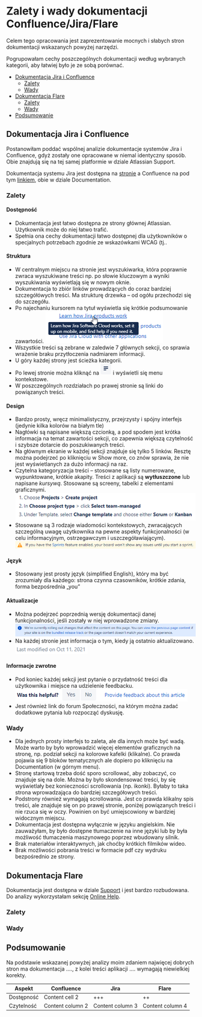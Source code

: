 <!-- Example for normal text -->

<!-- Example for title -->
# Zalety i wady dokumentacji Confluence/Jira/Flare
Celem tego opracowania jest zaprezentowanie mocnych i słabych stron dokumentacji wskazanych powyżej narzędzi.

Pogrupowałam cechy poszczególnych dokumentacji według wybranych kategorii, aby łatwiej było je ze sobą porównać.

<!-- Here comes the TOC -->  

  - [Dokumentacja Jira i Confluence](#dokumentacja-confluence)
    - [Zalety](#zalety)
    - [Wady](#wady)
  - [Dokumentacja Flare](#dokumentacja-flare)
    - [Zalety](#zalety-2)
    - [Wady](#wady-2)
  - [Podsumowanie](#podsumowanie)
 

<!-- Example of paragraph of text -->

## Dokumentacja Jira i Confluence
Postanowiłam poddać wspólnej analizie dokumentacje systemów Jira i Confluence, gdyż zostały one opracowane w niemal identyczny sposób. Obie znajdują się na tej samej platformie w dziale Atlassian Support.

Dokumentacja systemu Jira jest dostępna na [stronie](https://support.atlassian.com/jira-software-cloud/resources/) a Confluence na pod tym [linkiem](https://support.atlassian.com/confluence-cloud/), obie w dziale Documentation.

### Zalety
#### Dostępność
- Dokumentacja jest łatwo dostępna ze strony głównej Atlassian. Użytkownik może do niej łatwo trafić.
- Spełnia ona cechy dokumentacji łatwo dostępnej dla użytkowników o specjalnych potrzebach zgodnie ze wskazówkami WCAG (tj..
  
#### Struktura
- W centralnym miejscu na stronie jest wyszukiwarka, która poprawnie zwraca wyszukiwane treści np. po słowie kluczowym a wyniki wyszukiwania wyświetlają się w nowym oknie.
- Dokumentacja to zbiór linków prowadzących do coraz bardziej szczegółówych treści. Ma strukturę drzewka – od ogółu przechodzi się do szczegółu.
- Po najechaniu kursorem na tytuł wyświetla się krótkie podsumowanie zawartości.
![podsumowanie](Jira_screen7.png) 
- Wszystkie treści są zebrane w zaledwie 7 głównych sekcji, co sprawia wrażenie braku przytłoczenia nadmiarem informacji. 
- U góry każdej strony jest ścieżka kategorii.
- Po lewej stronie można kliknąć na ![trzy kreski](Jira_screen3.png) i wyświetli się menu kontekstowe. 
- W poszczególnych rozdziałach po prawej stronie są linki do powiązanych treści.

#### Design
- Bardzo prosty, wręcz minimalistyczny, przejrzysty i spójny interfejs (jedynie kilka kolorów na białym tle)
- Nagłówki są napisane większą czcionką, a pod spodem jest krótka informacja na temat zawartości sekcji, co zapewnia większą czytelność i szybsze dotarcie do poszukiwanych treści.
- Na głównym ekranie w każdej sekcji znajduje się tylko 5 linków. Resztę można podejrzeć po kliknięciu w Show more, co znów sprawia, że nie jest wyświetlanych za dużo informacji na raz.
- Czytelna kategoryzacja treści – stosowane są listy numerowane, wypunktowane, krótkie akapity. Treści z aplikacji są **wytłuszczone** lub napisane *kursywą*. Stosowane są screeny, tabelki z elementami graficznymi. 
![tłuste](Jira_screen6.png)
- Stosowane są 3 rodzaje wiadomości kontekstowych, zwracających szczególną uwagę użytkownika na pewne aspekty funkcjonalności (w celu informacyjnym, ostrzegawczym i uszczegóławiającym).
 ![komunikat](Jira_screen5.png)

#### Język
- Stosowany jest prosty język (simplified English), który ma być zrozumiały dla każdego: strona czynna czasowników, krótkie zdania, forma bezpośrednia „you”

#### Aktualizacje
- Można podejrzeć poprzednią wersję dokumentacji danej funkcjonalności, jeśli zostały w niej wprowadzone zmiany.
![komunikat](Jira_screen11.png)
- Na każdej stronie jest informacja o tym, kiedy ją ostatnio aktualizowano.
![ścieżka](Jira_screen12.png)

#### Informacje zwrotne
- Pod koniec każdej sekcji jest pytanie o przydatność treści dla użytkownika i miejsce na udzielenie feedbacku. 
![feedback](Jira_screen8.png)
- Jest również link do forum Społeczności, na którym można zadać dodatkowe pytania lub rozpocząć dyskusję.


### Wady
- Dla jednych prosty interfejs to zaleta, ale dla innych może być wadą. Może warto by było wprowadzić więcej elementów graficznych na stronę, np. podział sekcji na kolorowe kafelki (klikalne). Co prawda pojawia się 9 bloków tematycznych ale dopiero po kliknięciu na Documentation (w górnym menu).
- Stronę startową trzeba dość sporo scrollować, aby zobaczyć, co znajduje się na dole. Można by było skondensować treści, by się wyświetlały bez konieczności scrollowania (np. ikonki). Byłaby to taka strona wprowadzająca do bardziej szczegółowych treści. 
- Podstrony również wymagają scrollowania. Jest co prawda klikalny spis treści, ale znajduje się on po prawej stronie, poniżej powiązanych treści i nie rzuca się w oczy. Powinien on być umiejscowiony w bardziej widocznym miejscu. 
- Dokumentacja jest dostępna wyłącznie w języku angielskim. Nie zauważyłam, by było dostępne tłumaczenie na inne języki lub by była możliwość tłumaczenia maszynowego poprzez wbudowany silnik.
- Brak materiałów interaktywnych, jak choćby krótkich filmików wideo.
- Brak możliwości pobrania treści w formacie pdf czy wydruku bezpośrednio ze strony.


## Dokumentacja Flare
Dokumentacja jest dostępna w dziale [Support](https://www.madcapsoftware.com/support/) i jest bardzo rozbudowana. Do analizy wykorzystałam sekcję [Online Help](https://help.madcapsoftware.com/flare2021r2/Content/Flare/Introduction/Home.htm).
 
### Zalety
### Wady

## Podsumowanie
Na podstawie wskazanej powyżej analizy moim zdaniem najwięcej dobrych stron ma dokumentacja ...., z kolei treści aplikacji .... wymagają niewielkiej korekty.

| Aspekt           | Confluence       | Jira             | Flare            |
| ---------------- | ---------------- | ---------------- | ---------------- |
| Dostępność   | Content cell 2   | +++   | ++  |
| Czytelność | Content column 2 | Content column 3 | Content column 4 | 



<!-- Example of another paragraph -->

<!-- Example for Bold -->

<!-- Example for Italic  -->

<!-- Example for Links -->

<!-- Example for Images -->

<!-- Example for linking to another file-->

<!-- Example for Headers -->

<!-- Just text with equation -->

<!-- Example for inline code -->

<!-- A block of code -->

<!-- Example for Quote -->

<!-- Example for Bullet List -->

<!-- Example for Numbered List -->

<!-- Example for Tables -->

<!-- Paragraph after table -->